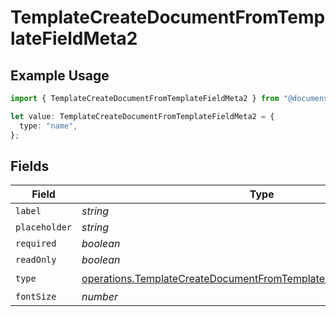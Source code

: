 # TemplateCreateDocumentFromTemplateFieldMeta2

## Example Usage

```typescript
import { TemplateCreateDocumentFromTemplateFieldMeta2 } from "@documenso/sdk-typescript/models/operations";

let value: TemplateCreateDocumentFromTemplateFieldMeta2 = {
  type: "name",
};
```

## Fields

| Field                                                                                                                                                      | Type                                                                                                                                                       | Required                                                                                                                                                   | Description                                                                                                                                                |
| ---------------------------------------------------------------------------------------------------------------------------------------------------------- | ---------------------------------------------------------------------------------------------------------------------------------------------------------- | ---------------------------------------------------------------------------------------------------------------------------------------------------------- | ---------------------------------------------------------------------------------------------------------------------------------------------------------- |
| `label`                                                                                                                                                    | *string*                                                                                                                                                   | :heavy_minus_sign:                                                                                                                                         | N/A                                                                                                                                                        |
| `placeholder`                                                                                                                                              | *string*                                                                                                                                                   | :heavy_minus_sign:                                                                                                                                         | N/A                                                                                                                                                        |
| `required`                                                                                                                                                 | *boolean*                                                                                                                                                  | :heavy_minus_sign:                                                                                                                                         | N/A                                                                                                                                                        |
| `readOnly`                                                                                                                                                 | *boolean*                                                                                                                                                  | :heavy_minus_sign:                                                                                                                                         | N/A                                                                                                                                                        |
| `type`                                                                                                                                                     | [operations.TemplateCreateDocumentFromTemplateFieldMetaTemplatesType](../../models/operations/templatecreatedocumentfromtemplatefieldmetatemplatestype.md) | :heavy_check_mark:                                                                                                                                         | N/A                                                                                                                                                        |
| `fontSize`                                                                                                                                                 | *number*                                                                                                                                                   | :heavy_minus_sign:                                                                                                                                         | N/A                                                                                                                                                        |